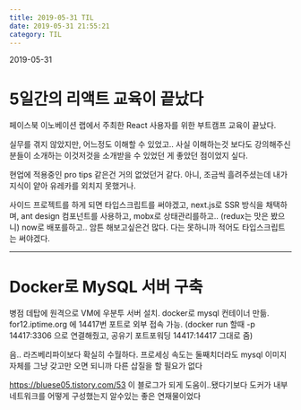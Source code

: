 ```yaml
---
title: 2019-05-31 TIL
date: 2019-05-31 21:55:21
category: TIL
---
```

2019-05-31

# 5일간의 리액트 교육이 끝났다

페이스북 이노베이션 랩에서 주최한 React 사용자를 위한 부트캠프 교육이 끝났다.

실무를 겪지 않았지만, 어느정도 이해할 수 있었고.. 사실 이해하는것 보다도 강의해주신 분들이 소개하는 이것저것을 소개받을 수 있었던 게 좋았던 점이었지 싶다.

현업에 적용중인 pro tips 같은건 거의 없었던거 같다. 아니, 조금씩 흘려주셨는데 내가 지식이 얕아 유레카를 외치지 못했거나.

사이드 프로젝트를 하게 되면
타입스크립트를 써야겠고, next.js로 SSR 방식을 채택하며, ant design 컴포넌트를 사용하고, mobx로 상태관리를하고.. (redux는 맛은 봤으니) now로 배포를하고.. 
암튼 해보고싶은건 많다.
다는 못하니까 적어도 타입스크립트는 써야겠다.

---

# Docker로 MySQL 서버 구축
병점 데탑에 원격으로 VM에 우분투 서버 설치. docker로 mysql 컨테이너 만듦.
for12.iptime.org 에 14417번 포트로 외부 접속 가능.
(docker run 할때 -p 14417:3306 으로 연결해줬고, 공유기 포트포워딩 14417:14417 그대로 줌)

음.. 라즈베리파이보다 확실히 수월하다. 프로세싱 속도는 둘째치더라도 mysql 이미지 자체를 그냥 갖고만 오면 되니까 다른 삽질을 할 필요가 없다

https://bluese05.tistory.com/53
이 블로그가 되게 도움이..됐다기보다 도커가 내부 네트워크를 어떻게 구성했는지 알수있는 좋은 연재물이었다
<!--stackedit_data:
eyJoaXN0b3J5IjpbODEwNDEyMzA4LC0xNTExMTcwMjc1XX0=
-->